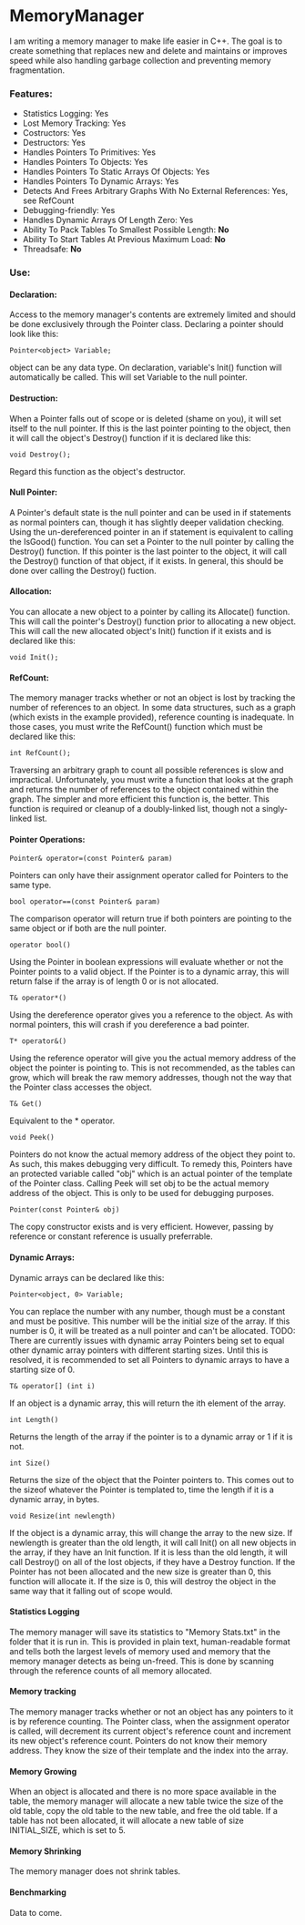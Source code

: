 # MemoryManager
I am writing a memory manager to make life easier in C++.  The goal is to create something that replaces new and delete and maintains or improves speed while also handling garbage collection and preventing memory fragmentation.

### Features:
* Statistics Logging:  Yes
* Lost Memory Tracking:  Yes
* Costructors:  Yes
* Destructors:  Yes
* Handles Pointers To Primitives:  Yes
* Handles Pointers To Objects:  Yes
* Handles Pointers To Static Arrays Of Objects:  Yes
* Handles Pointers To Dynamic Arrays:  Yes
* Detects And Frees Arbitrary Graphs With No External References:  Yes, see RefCount
* Debugging-friendly:  Yes
* Handles Dynamic Arrays Of Length Zero:  Yes
* Ability To Pack Tables To Smallest Possible Length:  **No**
* Ability To Start Tables At Previous Maximum Load:  **No**
* Threadsafe: **No**

### Use:
#### Declaration:
Access to the memory manager's contents are extremely limited and should be done exclusively through the Pointer class.  Declaring a pointer should look like this:
```
Pointer<object> Variable;
```
object can be any data type.  On declaration, variable's Init() function will automatically be called.  This will set Variable to the null pointer.
#### Destruction:
When a Pointer falls out of scope or is deleted (shame on you), it will set itself to the null pointer.  If this is the last pointer pointing to the object, then it will call the object's Destroy() function if it is declared like this:
```
void Destroy();
```
Regard this function as the object's destructor.
#### Null Pointer:
A Pointer's default state is the null pointer and can be used in if statements as normal pointers can, though it has slightly deeper validation checking.  Using the un-dereferenced pointer in an if statement is equivalent to calling the IsGood() function.  You can set a Pointer to the null pointer by calling the Destroy() function.  If this pointer is the last pointer to the object, it will call the Destroy() function of that object, if it exists.  In general, this should be done over calling the Destroy() fuction.
#### Allocation:
You can allocate a new object to a pointer by calling its Allocate() function.  This will call the pointer's Destroy() function prior to allocating a new object.  This will call the new allocated object's Init() function if it exists and is declared like this:
```
void Init();
```
#### RefCount:
The memory manager tracks whether or not an object is lost by tracking the number of references to an object.  In some data structures, such as a graph (which exists in the example provided), reference counting is inadequate.  In those cases, you must write the RefCount() function which must be declared like this:
```
int RefCount();
```
Traversing an arbitrary graph to count all possible references is slow and impractical.  Unfortunately, you must write a function that looks at the graph and returns the number of references to the object contained within the graph.  The simpler and more efficient this function is, the better.  This function is required or cleanup of a doubly-linked list, though not a singly-linked list.
#### Pointer Operations:
```
Pointer& operator=(const Pointer& param)
```
Pointers can only have their assignment operator called for Pointers to the same type.
```
bool operator==(const Pointer& param)
```
The comparison operator will return true if both pointers are pointing to the same object or if both are the null pointer.
```
operator bool()
```
Using the Pointer in boolean expressions will evaluate whether or not the Pointer points to a valid object.  If the Pointer is to a dynamic array, this will return false if the array is of length 0 or is not allocated.
```
T& operator*()
```
Using the dereference operator gives you a reference to the object.  As with normal pointers, this will crash if you dereference a bad pointer.
```
T* operator&()
```
Using the reference operator will give you the actual memory address of the object the pointer is pointing to.  This is not recommended, as the tables can grow, which will break the raw memory addresses, though not the way that the Pointer class accesses the object.
```
T& Get()
```
Equivalent to the * operator.
```
void Peek()
```
Pointers do not know the actual memory address of the object they point to.  As such, this makes debugging very difficult.  To remedy this, Pointers have an protected variable called "obj" which is an actual pointer of the template of the Pointer class.  Calling Peek will set obj to be the actual memory address of the object.  This is only to be used for debugging purposes.
```
Pointer(const Pointer& obj)
```
The copy constructor exists and is very efficient.  However, passing by reference or constant reference is usually preferrable.
#### Dynamic Arrays:
Dynamic arrays can be declared like this:
```
Pointer<object, 0> Variable;
```
You can replace the number with any number, though must be a constant and must be positive.  This number will be the initial size of the array.  If this number is 0, it will be treated as a null pointer and can't be allocated.  TODO:  There are currently issues with dynamic array Pointers being set to equal other dynamic array pointers with different starting sizes.  Until this is resolved, it is recommended to set all Pointers to dynamic arrays to have a starting size of 0.
```
T& operator[] (int i)
```
If an object is a dynamic array, this will return the ith element of the array.
```
int Length()
```
Returns the length of the array if the pointer is to a dynamic array or 1 if it is not.
```
int Size()
```
Returns the size of the object that the Pointer pointers to.  This comes out to the sizeof whatever the Pointer is templated to, time the length if it is a dynamic array, in bytes.
```
void Resize(int newlength)
```
If the object is a dynamic array, this will change the array to the new size.  If newlength is greater than the old length, it will call Init() on all new objects in the array, if they have an Init function.  If it is less than the old length, it will call Destroy() on all of the lost objects, if they have a Destroy function.  If the Pointer has not been allocated and the new size is greater than 0, this function will allocate it.  If the size is 0, this will destroy the object in the same way that it falling out of scope would.
#### Statistics Logging
The memory manager will save its statistics to "Memory Stats.txt" in the folder that it is run in.  This is provided in plain text, human-readable format and tells both the largest levels of memory used and memory that the memory manager detects as being un-freed.  This is done by scanning through the reference counts of all memory allocated.

#### Memory tracking
The memory manager tracks whether or not an object has any pointers to it is by reference counting.  The Pointer class, when the assignment operator is called, will decrement its current object's reference count and increment its new object's reference count.  Pointers do not know their memory address.  They know the size of their template and the index into the array.

#### Memory Growing
When an object is allocated and there is no more space available in the table, the memory manager will allocate a new table twice the size of the old table, copy the old table to the new table, and free the old table.  If a table has not been allocated, it will allocate a new table of size INITIAL_SIZE, which is set to 5.

#### Memory Shrinking
The memory manager does not shrink tables.

#### Benchmarking
Data to come.
